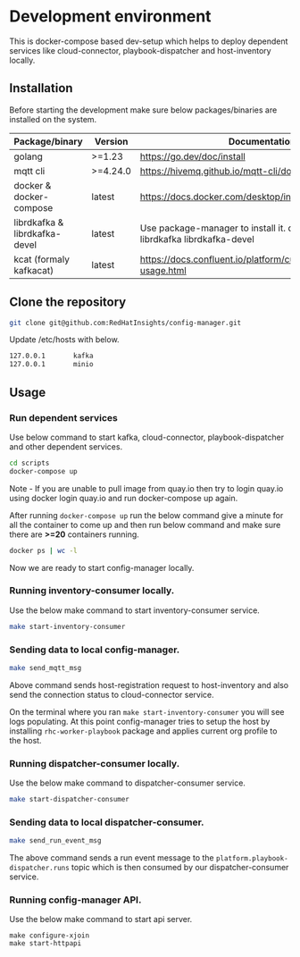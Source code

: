 # Development environment

This is docker-compose based dev-setup which helps to deploy dependent services like cloud-connector, playbook-dispatcher and host-inventory locally. 

## Installation

Before starting the development make sure below packages/binaries are installed on the system. 

| Package/binary                 | Version  | Documentation                                                                  |
|--------------------------------|----------|--------------------------------------------------------------------------------|
| golang                         | >=1.23   | https://go.dev/doc/install                                                     |
| mqtt cli                       | >=4.24.0 | https://hivemq.github.io/mqtt-cli/docs/installation/                           |
| docker & docker-compose        | latest   | https://docs.docker.com/desktop/install/fedora/                                |
| librdkafka &  librdkafka-devel | latest   | Use package-manager to install it.  dnf install -y librdkafka librdkafka-devel |
| kcat (formaly kafkacat) | latest   | https://docs.confluent.io/platform/current/tools/kafkacat-usage.html |


## Clone the repository
```bash
git clone git@github.com:RedHatInsights/config-manager.git
```

Update /etc/hosts with below. 

```bash
127.0.0.1       kafka
127.0.0.1       minio
```

## Usage

### Run dependent services
Use below command to start kafka, cloud-connector, playbook-dispatcher and other dependent services. 

```bash
cd scripts
docker-compose up
```
Note - If you are unable to pull image from quay.io then try to login quay.io using docker login quay.io and run docker-compose up again.

After running `docker-compose up` run the below command give a minute for all the container to come up and then run below command and make sure there are **>=20** containers running. 
```bash
docker ps | wc -l 
```

Now we are ready to start config-manager locally. 

### Running inventory-consumer locally. 

Use the below make command to start inventory-consumer service. 

```bash
make start-inventory-consumer
```

### Sending data to local config-manager. 
```bash
make send_mqtt_msg
```
Above command sends host-registration request to host-inventory and also send the connection status to cloud-connector service. 

On the terminal where you ran `make start-inventory-consumer` you will see logs populating. At this point config-manager tries to setup the host by installing `rhc-worker-playbook` package and applies current org profile to the host.

### Running dispatcher-consumer locally.
Use the below make command to dispatcher-consumer service.

```bash
make start-dispatcher-consumer
```

### Sending data to local dispatcher-consumer. 
```bash
make send_run_event_msg
```

The above command sends a run event message to the `platform.playbook-dispatcher.runs` topic which is then consumed by our dispatcher-consumer service.

### Running config-manager API.

Use the below make command to start api server.

```
make configure-xjoin
make start-httpapi
```
